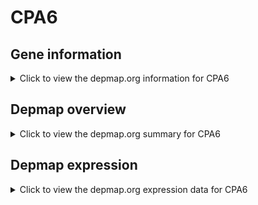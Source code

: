 <h1>CPA6</h1>

<h2>Gene information</h2>
<details>
  <summary>Click to view the depmap.org information for CPA6</summary>
  <iframe src="https://depmap.org/portal/gene/CPA6?tab=about" style="border:none;width:100%;height:800px"></iframe>
</details>

<h2>Depmap overview</h2>
<details>
  <summary>Click to view the depmap.org summary for CPA6</summary>
  <iframe src="https://depmap.org/portal/gene/CPA6?tab=overview" style="border:none;width:100%;height:800px"></iframe>
</details>

<h2>Depmap expression</h2>
<details>
  <summary>Click to view the depmap.org expression data for CPA6</summary>
  <iframe src="https://depmap.org/portal/gene/CPA6?tab=characterization" style="border:none;width:100%;height:800px"></iframe>
</details>


<!--
<h2>Reactome Pathway diagram</h2>
PNAME
-->


